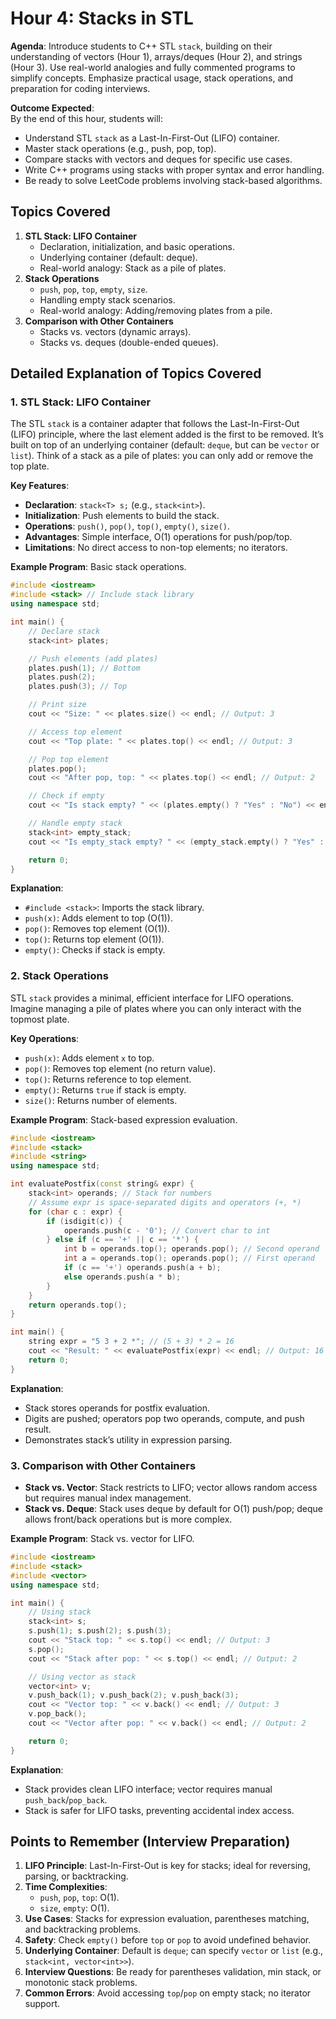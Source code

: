 # Hour 4: Stacks in STL

**Agenda**: Introduce students to C++ STL `stack`, building on their understanding of vectors (Hour 1), arrays/deques (Hour 2), and strings (Hour 3). Use real-world analogies and fully commented programs to simplify concepts. Emphasize practical usage, stack operations, and preparation for coding interviews.

**Outcome Expected**:  
By the end of this hour, students will:  
- Understand STL `stack` as a Last-In-First-Out (LIFO) container.  
- Master stack operations (e.g., push, pop, top).  
- Compare stacks with vectors and deques for specific use cases.  
- Write C++ programs using stacks with proper syntax and error handling.  
- Be ready to solve LeetCode problems involving stack-based algorithms.

## Topics Covered
1. **STL Stack: LIFO Container**  
   - Declaration, initialization, and basic operations.  
   - Underlying container (default: deque).  
   - Real-world analogy: Stack as a pile of plates.  
2. **Stack Operations**  
   - `push`, `pop`, `top`, `empty`, `size`.  
   - Handling empty stack scenarios.  
   - Real-world analogy: Adding/removing plates from a pile.  
3. **Comparison with Other Containers**  
   - Stacks vs. vectors (dynamic arrays).  
   - Stacks vs. deques (double-ended queues).  

## Detailed Explanation of Topics Covered

### 1. STL Stack: LIFO Container
The STL `stack` is a container adapter that follows the Last-In-First-Out (LIFO) principle, where the last element added is the first to be removed. It’s built on top of an underlying container (default: `deque`, but can be `vector` or `list`). Think of a stack as a pile of plates: you can only add or remove the top plate.

**Key Features**:  
- **Declaration**: `stack<T> s;` (e.g., `stack<int>`).  
- **Initialization**: Push elements to build the stack.  
- **Operations**: `push()`, `pop()`, `top()`, `empty()`, `size()`.  
- **Advantages**: Simple interface, O(1) operations for push/pop/top.  
- **Limitations**: No direct access to non-top elements; no iterators.

**Example Program**: Basic stack operations.

```cpp
#include <iostream>
#include <stack> // Include stack library
using namespace std;

int main() {
    // Declare stack
    stack<int> plates;

    // Push elements (add plates)
    plates.push(1); // Bottom
    plates.push(2);
    plates.push(3); // Top

    // Print size
    cout << "Size: " << plates.size() << endl; // Output: 3

    // Access top element
    cout << "Top plate: " << plates.top() << endl; // Output: 3

    // Pop top element
    plates.pop();
    cout << "After pop, top: " << plates.top() << endl; // Output: 2

    // Check if empty
    cout << "Is stack empty? " << (plates.empty() ? "Yes" : "No") << endl; // Output: No

    // Handle empty stack
    stack<int> empty_stack;
    cout << "Is empty_stack empty? " << (empty_stack.empty() ? "Yes" : "No") << endl; // Output: Yes

    return 0;
}
```

**Explanation**:  
- `#include <stack>`: Imports the stack library.  
- `push(x)`: Adds element to top (O(1)).  
- `pop()`: Removes top element (O(1)).  
- `top()`: Returns top element (O(1)).  
- `empty()`: Checks if stack is empty.

### 2. Stack Operations
STL `stack` provides a minimal, efficient interface for LIFO operations. Imagine managing a pile of plates where you can only interact with the topmost plate.

**Key Operations**:  
- `push(x)`: Adds element `x` to top.  
- `pop()`: Removes top element (no return value).  
- `top()`: Returns reference to top element.  
- `empty()`: Returns `true` if stack is empty.  
- `size()`: Returns number of elements.

**Example Program**: Stack-based expression evaluation.

```cpp
#include <iostream>
#include <stack>
#include <string>
using namespace std;

int evaluatePostfix(const string& expr) {
    stack<int> operands; // Stack for numbers
    // Assume expr is space-separated digits and operators (+, *)
    for (char c : expr) {
        if (isdigit(c)) {
            operands.push(c - '0'); // Convert char to int
        } else if (c == '+' || c == '*') {
            int b = operands.top(); operands.pop(); // Second operand
            int a = operands.top(); operands.pop(); // First operand
            if (c == '+') operands.push(a + b);
            else operands.push(a * b);
        }
    }
    return operands.top();
}

int main() {
    string expr = "5 3 + 2 *"; // (5 + 3) * 2 = 16
    cout << "Result: " << evaluatePostfix(expr) << endl; // Output: 16
    return 0;
}
```

**Explanation**:  
- Stack stores operands for postfix evaluation.  
- Digits are pushed; operators pop two operands, compute, and push result.  
- Demonstrates stack’s utility in expression parsing.

### 3. Comparison with Other Containers
- **Stack vs. Vector**: Stack restricts to LIFO; vector allows random access but requires manual index management.  
- **Stack vs. Deque**: Stack uses deque by default for O(1) push/pop; deque allows front/back operations but is more complex.  

**Example Program**: Stack vs. vector for LIFO.

```cpp
#include <iostream>
#include <stack>
#include <vector>
using namespace std;

int main() {
    // Using stack
    stack<int> s;
    s.push(1); s.push(2); s.push(3);
    cout << "Stack top: " << s.top() << endl; // Output: 3
    s.pop();
    cout << "Stack after pop: " << s.top() << endl; // Output: 2

    // Using vector as stack
    vector<int> v;
    v.push_back(1); v.push_back(2); v.push_back(3);
    cout << "Vector top: " << v.back() << endl; // Output: 3
    v.pop_back();
    cout << "Vector after pop: " << v.back() << endl; // Output: 2

    return 0;
}
```

**Explanation**:  
- Stack provides clean LIFO interface; vector requires manual `push_back`/`pop_back`.  
- Stack is safer for LIFO tasks, preventing accidental index access.

## Points to Remember (Interview Preparation)
1. **LIFO Principle**: Last-In-First-Out is key for stacks; ideal for reversing, parsing, or backtracking.  
2. **Time Complexities**:  
   - `push`, `pop`, `top`: O(1).  
   - `size`, `empty`: O(1).  
3. **Use Cases**: Stacks for expression evaluation, parentheses matching, and backtracking problems.  
4. **Safety**: Check `empty()` before `top` or `pop` to avoid undefined behavior.  
5. **Underlying Container**: Default is `deque`; can specify `vector` or `list` (e.g., `stack<int, vector<int>>`).  
6. **Interview Questions**: Be ready for parentheses validation, min stack, or monotonic stack problems.  
7. **Common Errors**: Avoid accessing `top`/`pop` on empty stack; no iterator support.